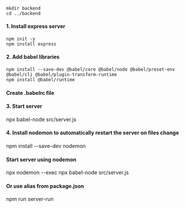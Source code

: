####
```
mkdir backend
cd ../backend
```

#### 1. Install express server
```
npm init -y
npm install express
```

#### 2. Add babel libraries
```
npm install --save-dev @babel/core @babel/node @babel/preset-env @babel/cli @babel/plugin-transform-runtime
npm install @babel/runtime
```

#### Create .babelrc file

#### 3. Start server
npx babel-node src/server.js

#### 4. Install nodemon to automatically restart the server on files change
npm install --save-dev nodemon

#### Start server using nodemon
npx nodemon --exec npx babel-node src/server.js

#### Or use alias from package.json
npm run server-run

